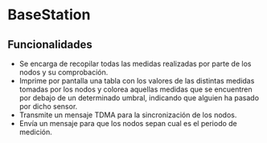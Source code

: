 # BaseStation

## Funcionalidades
- Se encarga de recopilar todas las medidas realizadas por parte de los nodos y su comprobación.
- Imprime por pantalla una tabla con los valores de las distintas medidas tomadas por los nodos y colorea aquellas medidas que se encuentren por debajo de un determinado umbral, indicando que alguien ha pasado por dicho sensor.
- Transmite un mensaje TDMA para la sincronización de los nodos.
- Envía un mensaje para que los nodos sepan cual es el periodo de medición.
